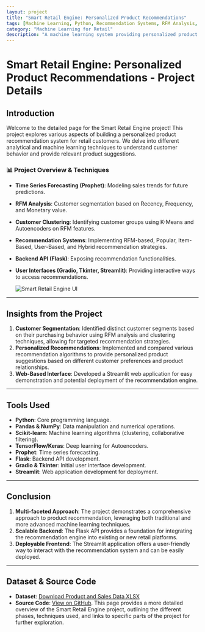 ```yaml
---
layout: project
title: "Smart Retail Engine: Personalized Product Recommendations"
tags: [Machine Learning, Python, Recommendation Systems, RFM Analysis, Clustering, Time Series, Flask, Streamlit]
category: "Machine Learning for Retail"
description: "A machine learning system providing personalized product recommendations using various techniques for a retail business."
---
```


# Smart Retail Engine: Personalized Product Recommendations - Project Details

## Introduction

Welcome to the detailed page for the Smart Retail Engine project! This project explores various aspects of building a personalized product recommendation system for retail customers. We delve into different analytical and machine learning techniques to understand customer behavior and provide relevant product suggestions.

### 📊 Project Overview & Techniques

- **Time Series Forecasting (Prophet)**: Modeling sales trends for future predictions.
- **RFM Analysis**: Customer segmentation based on Recency, Frequency, and Monetary value.
- **Customer Clustering**: Identifying customer groups using K-Means and Autoencoders on RFM features.
- **Recommendation Systems**: Implementing RFM-based, Popular, Item-Based, User-Based, and Hybrid recommendation strategies.
- **Backend API (Flask)**: Exposing recommendation functionalities.
- **User Interfaces (Gradio, Tkinter, Streamlit)**: Providing interactive ways to access recommendations.

  ![Smart Retail Engine UI]([LINK_TO_YOUR_UI_SCREENSHOT])

---

## Insights from the Project

1.  **Customer Segmentation**: Identified distinct customer segments based on their purchasing behavior using RFM analysis and clustering techniques, allowing for targeted recommendation strategies.
2.  **Personalized Recommendations**: Implemented and compared various recommendation algorithms to provide personalized product suggestions based on different customer preferences and product relationships.
3.  **Web-Based Interface**: Developed a Streamlit web application for easy demonstration and potential deployment of the recommendation engine.

---

## Tools Used

- **Python**: Core programming language.
- **Pandas & NumPy**: Data manipulation and numerical operations.
- **Scikit-learn**: Machine learning algorithms (clustering, collaborative filtering).
- **TensorFlow/Keras**: Deep learning for Autoencoders.
- **Prophet**: Time series forecasting.
- **Flask**: Backend API development.
- **Gradio & Tkinter**: Initial user interface development.
- **Streamlit**: Web application development for deployment.

---

## Conclusion

1.  **Multi-faceted Approach**: The project demonstrates a comprehensive approach to product recommendation, leveraging both traditional and more advanced machine learning techniques.
2.  **Scalable Backend**: The Flask API provides a foundation for integrating the recommendation engine into existing or new retail platforms.
3.  **Deployable Frontend**: The Streamlit application offers a user-friendly way to interact with the recommendation system and can be easily deployed.

---

## Dataset & Source Code

- **Dataset**: [Download Product and Sales Data XLSX](https://github.com/hanif-dev/ds-ml-projects/blob/main/smart_retail_engine/data/raw/global-superstore.xlsx)
- **Source Code**: [View on GitHub](https://github.com/hanif-dev/ds-ml-projects/smart_retail_engine). This page provides a more detailed overview of the Smart Retail Engine project, outlining the different phases, techniques used, and links to specific parts of the project for further exploration.
